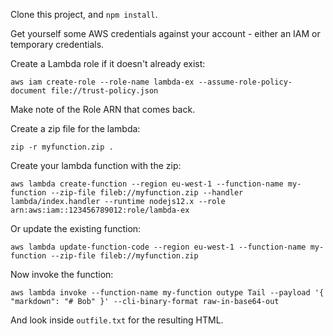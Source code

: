 


Clone this project, and `npm install`.  

Get yourself some AWS credentials against your account -  either an IAM or temporary credentials.

Create a Lambda role if it doesn't already exist:

```
aws iam create-role --role-name lambda-ex --assume-role-policy-document file://trust-policy.json
```

Make note of the Role ARN that comes back.

Create a zip file for the lambda: 

```
zip -r myfunction.zip .
```

Create your lambda function with the zip: 

```
aws lambda create-function --region eu-west-1 --function-name my-function --zip-file fileb://myfunction.zip --handler lambda/index.handler --runtime nodejs12.x --role arn:aws:iam::123456789012:role/lambda-ex
```

Or update the existing function: 

```
aws lambda update-function-code --region eu-west-1 --function-name my-function --zip-file fileb://myfunction.zip
```

Now invoke the function: 

```
aws lambda invoke --function-name my-function outype Tail --payload '{ "markdown": "# Bob" }' --cli-binary-format raw-in-base64-out
```

And look inside `outfile.txt` for the resulting HTML.  



